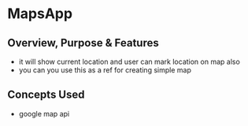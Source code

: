 # MapsApp

## Overview, Purpose & Features
- it will show current location and user can mark location on map also
- you can you use this as a ref for creating simple map

## Concepts Used
- google map api
